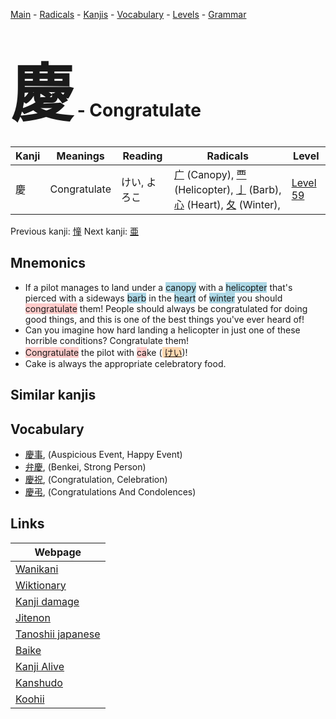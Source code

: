 <style> bigfont {font-size: 100px}</style>
[Main](../README.md) -
[Radicals](../radicals.md) -
[Kanjis](../kanjis.md) -
[Vocabulary](../vocabulary.md) -
[Levels](../levels.md) -
[Grammar](../grammar.md)
# <bigfont> 慶</bigfont> - Congratulate 

| Kanji | Meanings | Reading | Radicals | Level |
| --- | --- | --- | --- | --- |
| 慶 | Congratulate | けい, よろこ | [广](../radicals/广.md) (Canopy), [覀](../radicals/覀.md) (Helicopter), [亅](../radicals/亅.md) (Barb), [心](../radicals/心.md) (Heart), [夂](../radicals/夂.md) (Winter),  | [Level 59](../levels/wk_level59.md) |

Previous kanji: [憧](憧.md) Next kanji: [亜](亜.md) 

## Mnemonics
 * If a pilot manages to land under a <span style="background-color:#ADD8E6"> canopy</span> with a <span style="background-color:#ADD8E6"> helicopter</span> that's pierced with a sideways <span style="background-color:#ADD8E6"> barb</span> in the <span style="background-color:#ADD8E6"> heart</span> of <span style="background-color:#ADD8E6"> winter</span> you should <span style="background-color:#ffcccb"> congratulate</span> them! People should always be congratulated for doing good things, and this is one of the best things you've ever heard of!
* Can you imagine how hard landing a helicopter in just one of these horrible conditions? Congratulate them!
* <span style="background-color:#ffcccb"> Congratulate</span> the pilot with <span style="background-color:#ffcccb"> ca</span>ke (<span style="background-color:#fed8b1"> [けい](https://jisho.org/search/けい)</span>)!
* Cake is always the appropriate celebratory food.


## Similar kanjis
 


## Vocabulary
 * [慶事](../vocabulary/慶.md), (Auspicious Event, Happy Event)
* [弁慶](../vocabulary/慶.md), (Benkei, Strong Person)
* [慶祝](../vocabulary/慶.md), (Congratulation, Celebration)
* [慶弔](../vocabulary/慶.md), (Congratulations And Condolences)



## Links 

| Webpage |
| --- |
| [Wanikani          ](https://www.wanikani.com/kanji/慶) |
| [Wiktionary        ](https://en.wiktionary.org/wiki/慶) |
| [Kanji damage      ](http://www.kanjidamage.com/kanji/search?utf8=✓&q=慶) |
| [Jitenon           ](https://jitenon.com/kanji/慶) |
| [Tanoshii japanese ](https://www.tanoshiijapanese.com/dictionary/kanji.cfm?k=慶) |
| [Baike             ](https://baike.baidu.com/item/慶) |
| [Kanji Alive       ](https://app.kanjialive.com/慶) |
| [Kanshudo          ](https://www.kanshudo.com/searchmn?q=慶) |
| [Koohii            ](https://kanji.koohii.com/study/kanji/慶) |
